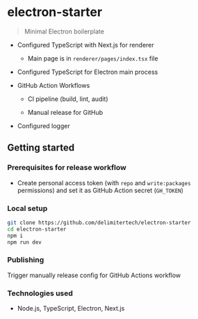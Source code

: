 # electron-starter

> Minimal Electron boilerplate

- Configured TypeScript with Next.js for renderer

  - Main page is in `renderer/pages/index.tsx` file

- Configured TypeScript for Electron main process

- GitHub Action Workflows

  - CI pipeline (build, lint, audit)

  - Manual release for GitHub

- Configured logger

## Getting started

### Prerequisites for release workflow

- Create personal access token (with `repo` and `write:packages` permissions) and set it as GitHub Action secret (`GH_TOKEN`)

### Local setup

```bash
git clone https://github.com/delimitertech/electron-starter
cd electron-starter
npm i
npm run dev
```

### Publishing

Trigger manually release config for GitHub Actions workflow

### Technologies used

- Node.js, TypeScript, Electron, Next.js
